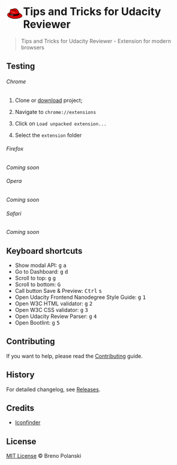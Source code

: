 # <img src="extension/images/icon-128.png" width="45" align="left"> Tips and Tricks for Udacity Reviewer

> Tips and Tricks for Udacity Reviewer - Extension for modern browsers

## Testing

###### Chrome

1. Clone or [download](https://github.com/brenopolanski/tips-tricks-for-udacity-reviewer/archive/master.zip) project;

2. Navigate to `chrome://extensions`

3. Click on `Load unpacked extension...`

4. Select the `extension` folder

###### Firefox

*Coming soon*

###### Opera

*Coming soon*

###### Safari

*Coming soon*

## Keyboard shortcuts

- Show modal API: <kbd>g</kbd> <kbd>a</kbd>
- Go to Dashboard: <kbd>g</kbd> <kbd>d</kbd>
- Scroll to top: <kbd>g</kbd> <kbd>g</kbd>
- Scroll to bottom: <kbd>G</kbd>
- Call button Save & Preview: <kbd>Ctrl</kbd> <kbd>s</kbd>
- Open Udacity Frontend Nanodegree Style Guide: <kbd>g</kbd> <kbd>1</kbd>
- Open W3C HTML validator: <kbd>g</kbd> <kbd>2</kbd>
- Open W3C CSS validator: <kbd>g</kbd> <kbd>3</kbd>
- Open Udacity Review Parser: <kbd>g</kbd> <kbd>4</kbd>
- Open Bootlint: <kbd>g</kbd> <kbd>5</kbd>

## Contributing

If you want to help, please read the [Contributing](https://github.com/brenopolanski/tips-tricks-for-udacity-reviewer/blob/master/CONTRIBUTING.md) guide.

## History

For detailed changelog, see [Releases](https://github.com/brenopolanski/tips-tricks-for-udacity-reviewer/releases).

## Credits

* [Iconfinder](https://www.iconfinder.com/icons/7110/fedora_hat_red_icon)

## License

[MIT License](https://brenopolanski.mit-license.org/) © Breno Polanski
